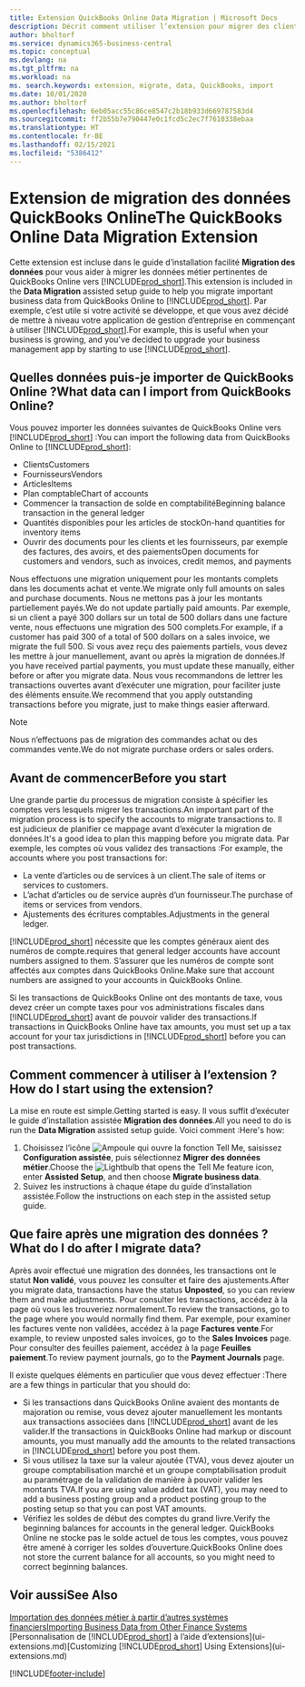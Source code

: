 ```yaml
---
title: Extension QuickBooks Online Data Migration | Microsoft Docs
description: Décrit comment utiliser l’extension pour migrer des clients, des fournisseurs, des articles, et des comptes de QuickBooks Online dans Business Central.
author: bholtorf
ms.service: dynamics365-business-central
ms.topic: conceptual
ms.devlang: na
ms.tgt_pltfrm: na
ms.workload: na
ms. search.keywords: extension, migrate, data, QuickBooks, import
ms.date: 10/01/2020
ms.author: bholtorf
ms.openlocfilehash: 6eb05acc55c86ce8547c2b18b933d669787583d4
ms.sourcegitcommit: ff2b55b7e790447e0c1fcd5c2ec7f7610338ebaa
ms.translationtype: HT
ms.contentlocale: fr-BE
ms.lasthandoff: 02/15/2021
ms.locfileid: "5386412"
---
```

# <a name="the-quickbooks-online-data-migration-extension"></a><span data-ttu-id="1a754-103">Extension de migration des données QuickBooks Online</span><span class="sxs-lookup"><span data-stu-id="1a754-103">The QuickBooks Online Data Migration Extension</span></span>

<span data-ttu-id="1a754-104">Cette extension est incluse dans le guide d’installation facilité **Migration des données** pour vous aider à migrer les données métier pertinentes de QuickBooks Online vers [!INCLUDE[prod_short](includes/prod_short.md)].</span><span class="sxs-lookup"><span data-stu-id="1a754-104">This extension is included in the **Data Migration** assisted setup guide to help you migrate important business data from QuickBooks Online to [!INCLUDE[prod_short](includes/prod_short.md)].</span></span> <span data-ttu-id="1a754-105">Par exemple, c’est utile si votre activité se développe, et que vous avez décidé de mettre à niveau votre application de gestion d’entreprise en commençant à utiliser [!INCLUDE[prod_short](includes/prod_short.md)].</span><span class="sxs-lookup"><span data-stu-id="1a754-105">For example, this is useful when your business is growing, and you've decided to upgrade your business management app by starting to use [!INCLUDE[prod_short](includes/prod_short.md)].</span></span>

## <a name="what-data-can-i-import-from-quickbooks-online"></a><span data-ttu-id="1a754-106">Quelles données puis-je importer de QuickBooks Online ?</span><span class="sxs-lookup"><span data-stu-id="1a754-106">What data can I import from QuickBooks Online?</span></span>

<span data-ttu-id="1a754-107">Vous pouvez importer les données suivantes de QuickBooks Online vers [!INCLUDE[prod_short](includes/prod_short.md)] :</span><span class="sxs-lookup"><span data-stu-id="1a754-107">You can import the following data from QuickBooks Online to [!INCLUDE[prod_short](includes/prod_short.md)]:</span></span>  

* <span data-ttu-id="1a754-108">Clients</span><span class="sxs-lookup"><span data-stu-id="1a754-108">Customers</span></span>
* <span data-ttu-id="1a754-109">Fournisseurs</span><span class="sxs-lookup"><span data-stu-id="1a754-109">Vendors</span></span>
* <span data-ttu-id="1a754-110">Articles</span><span class="sxs-lookup"><span data-stu-id="1a754-110">Items</span></span>
* <span data-ttu-id="1a754-111">Plan comptable</span><span class="sxs-lookup"><span data-stu-id="1a754-111">Chart of accounts</span></span>
* <span data-ttu-id="1a754-112">Commencer la transaction de solde en comptabilité</span><span class="sxs-lookup"><span data-stu-id="1a754-112">Beginning balance transaction in the general ledger</span></span>
* <span data-ttu-id="1a754-113">Quantités disponibles pour les articles de stock</span><span class="sxs-lookup"><span data-stu-id="1a754-113">On-hand quantities for inventory items</span></span>
* <span data-ttu-id="1a754-114">Ouvrir des documents pour les clients et les fournisseurs, par exemple des factures, des avoirs, et des paiements</span><span class="sxs-lookup"><span data-stu-id="1a754-114">Open documents for customers and vendors, such as invoices, credit memos, and payments</span></span>

<span data-ttu-id="1a754-115">Nous effectuons une migration uniquement pour les montants complets dans les documents achat et vente.</span><span class="sxs-lookup"><span data-stu-id="1a754-115">We migrate only full amounts on sales and purchase documents.</span></span> <span data-ttu-id="1a754-116">Nous ne mettons pas à jour les montants partiellement payés.</span><span class="sxs-lookup"><span data-stu-id="1a754-116">We do not update partially paid amounts.</span></span> <span data-ttu-id="1a754-117">Par exemple, si un client a payé 300 dollars sur un total de 500 dollars dans une facture vente, nous effectuons une migration des 500 complets.</span><span class="sxs-lookup"><span data-stu-id="1a754-117">For example, if a customer has paid 300 of a total of 500 dollars on a sales invoice, we migrate the full 500.</span></span> <span data-ttu-id="1a754-118">Si vous avez reçu des paiements partiels, vous devez les mettre à jour manuellement, avant ou après la migration de données.</span><span class="sxs-lookup"><span data-stu-id="1a754-118">If you have received partial payments, you must update these manually, either before or after you migrate data.</span></span> <span data-ttu-id="1a754-119">Nous vous recommandons de lettrer les transactions ouvertes avant d’exécuter une migration, pour faciliter juste des éléments ensuite.</span><span class="sxs-lookup"><span data-stu-id="1a754-119">We recommend that you apply outstanding transactions before you migrate, just to make things easier afterward.</span></span>

> [!NOTE]  
> <span data-ttu-id="1a754-120">Nous n’effectuons pas de migration des commandes achat ou des commandes vente.</span><span class="sxs-lookup"><span data-stu-id="1a754-120">We do not migrate purchase orders or sales orders.</span></span>

## <a name="before-you-start"></a><span data-ttu-id="1a754-121">Avant de commencer</span><span class="sxs-lookup"><span data-stu-id="1a754-121">Before you start</span></span>

<span data-ttu-id="1a754-122">Une grande partie du processus de migration consiste à spécifier les comptes vers lesquels migrer les transactions.</span><span class="sxs-lookup"><span data-stu-id="1a754-122">An important part of the migration process is to specify the accounts to migrate transactions to.</span></span> <span data-ttu-id="1a754-123">Il est judicieux de planifier ce mappage avant d’exécuter la migration de données.</span><span class="sxs-lookup"><span data-stu-id="1a754-123">It's a good idea to plan this mapping before you migrate data.</span></span> <span data-ttu-id="1a754-124">Par exemple, les comptes où vous validez des transactions :</span><span class="sxs-lookup"><span data-stu-id="1a754-124">For example, the accounts where you post transactions for:</span></span>  

* <span data-ttu-id="1a754-125">La vente d’articles ou de services à un client.</span><span class="sxs-lookup"><span data-stu-id="1a754-125">The sale of items or services to customers.</span></span>
* <span data-ttu-id="1a754-126">L’achat d’articles ou de service auprès d’un fournisseur.</span><span class="sxs-lookup"><span data-stu-id="1a754-126">The purchase of items or services from vendors.</span></span>  
* <span data-ttu-id="1a754-127">Ajustements des écritures comptables.</span><span class="sxs-lookup"><span data-stu-id="1a754-127">Adjustments in the general ledger.</span></span>  

[!INCLUDE[prod_short](includes/prod_short.md)] <span data-ttu-id="1a754-128">nécessite que les comptes généraux aient des numéros de compte.</span><span class="sxs-lookup"><span data-stu-id="1a754-128">requires that general ledger accounts have account numbers assigned to them.</span></span> <span data-ttu-id="1a754-129">S’assurer que les numéros de compte sont affectés aux comptes dans QuickBooks Online.</span><span class="sxs-lookup"><span data-stu-id="1a754-129">Make sure that account numbers are assigned to your accounts in QuickBooks Online.</span></span>

<span data-ttu-id="1a754-130">Si les transactions de QuickBooks Online ont des montants de taxe, vous devez créer un compte taxes pour vos administrations fiscales dans [!INCLUDE[prod_short](includes/prod_short.md)] avant de pouvoir valider des transactions.</span><span class="sxs-lookup"><span data-stu-id="1a754-130">If transactions in QuickBooks Online have tax amounts, you must set up a tax account for your tax jurisdictions in [!INCLUDE[prod_short](includes/prod_short.md)] before you can post transactions.</span></span>

## <a name="how-do-i-start-using-the-extension"></a><span data-ttu-id="1a754-131">Comment commencer à utiliser à l’extension ?</span><span class="sxs-lookup"><span data-stu-id="1a754-131">How do I start using the extension?</span></span>

<span data-ttu-id="1a754-132">La mise en route est simple.</span><span class="sxs-lookup"><span data-stu-id="1a754-132">Getting started is easy.</span></span> <span data-ttu-id="1a754-133">Il vous suffit d’exécuter le guide d’installation assistée **Migration des données**.</span><span class="sxs-lookup"><span data-stu-id="1a754-133">All you need to do is run the **Data Migration** assisted setup guide.</span></span> <span data-ttu-id="1a754-134">Voici comment :</span><span class="sxs-lookup"><span data-stu-id="1a754-134">Here's how:</span></span>

1. <span data-ttu-id="1a754-135">Choisissez l’icône ![Ampoule qui ouvre la fonction Tell Me](media/ui-search/search_small.png "Dites-moi ce que vous voulez faire"), saisissez **Configuration assistée**, puis sélectionnez **Migrer des données métier**.</span><span class="sxs-lookup"><span data-stu-id="1a754-135">Choose the ![Lightbulb that opens the Tell Me feature](media/ui-search/search_small.png "Tell me what you want to do") icon, enter **Assisted Setup**, and then choose **Migrate business data**.</span></span>
2. <span data-ttu-id="1a754-136">Suivez les instructions à chaque étape du guide d’installation assistée.</span><span class="sxs-lookup"><span data-stu-id="1a754-136">Follow the instructions on each step in the assisted setup guide.</span></span>

## <a name="what-do-i-do-after-i-migrate-data"></a><span data-ttu-id="1a754-137">Que faire après une migration des données ?</span><span class="sxs-lookup"><span data-stu-id="1a754-137">What do I do after I migrate data?</span></span>

<span data-ttu-id="1a754-138">Après avoir effectué une migration des données, les transactions ont le statut **Non validé**, vous pouvez les consulter et faire des ajustements.</span><span class="sxs-lookup"><span data-stu-id="1a754-138">After you migrate data, transactions have the status **Unposted**, so you can review them and make adjustments.</span></span> <span data-ttu-id="1a754-139">Pour consulter les transactions, accédez à la page où vous les trouveriez normalement.</span><span class="sxs-lookup"><span data-stu-id="1a754-139">To review the transactions, go to the page where you would normally find them.</span></span> <span data-ttu-id="1a754-140">Par exemple, pour examiner les factures vente non validées, accédez à la page **Factures vente**.</span><span class="sxs-lookup"><span data-stu-id="1a754-140">For example, to review unposted sales invoices, go to the **Sales Invoices** page.</span></span> <span data-ttu-id="1a754-141">Pour consulter des feuilles paiement, accédez à la page **Feuilles paiement**.</span><span class="sxs-lookup"><span data-stu-id="1a754-141">To review payment journals, go to the **Payment Journals** page.</span></span>  

<span data-ttu-id="1a754-142">Il existe quelques éléments en particulier que vous devez effectuer :</span><span class="sxs-lookup"><span data-stu-id="1a754-142">There are a few things in particular that you should do:</span></span>

* <span data-ttu-id="1a754-143">Si les transactions dans QuickBooks Online avaient des montants de majoration ou remise, vous devez ajouter manuellement les montants aux transactions associées dans [!INCLUDE[prod_short](includes/prod_short.md)] avant de les valider.</span><span class="sxs-lookup"><span data-stu-id="1a754-143">If the transactions in QuickBooks Online had markup or discount amounts, you must manually add the amounts to the related transactions in [!INCLUDE[prod_short](includes/prod_short.md)] before you post them.</span></span>
* <span data-ttu-id="1a754-144">Si vous utilisez la taxe sur la valeur ajoutée (TVA), vous devez ajouter un groupe comptabilisation marché et un groupe comptabilisation produit au paramétrage de la validation de manière à pouvoir valider les montants TVA.</span><span class="sxs-lookup"><span data-stu-id="1a754-144">If you are using value added tax (VAT), you may need to add a business posting group and a product posting group to the posting setup so that you can post VAT amounts.</span></span>
* <span data-ttu-id="1a754-145">Vérifiez les soldes de début des comptes du grand livre.</span><span class="sxs-lookup"><span data-stu-id="1a754-145">Verify the beginning balances for accounts in the general ledger.</span></span> <span data-ttu-id="1a754-146">QuickBooks Online ne stocke pas le solde actuel de tous les comptes, vous pouvez être amené à corriger les soldes d’ouverture.</span><span class="sxs-lookup"><span data-stu-id="1a754-146">QuickBooks Online does not store the current balance for all accounts, so you might need to correct beginning balances.</span></span>

## <a name="see-also"></a><span data-ttu-id="1a754-147">Voir aussi</span><span class="sxs-lookup"><span data-stu-id="1a754-147">See Also</span></span>

[<span data-ttu-id="1a754-148">Importation des données métier à partir d’autres systèmes financiers</span><span class="sxs-lookup"><span data-stu-id="1a754-148">Importing Business Data from Other Finance Systems</span></span>](across-import-data-configuration-packages.md)  
<span data-ttu-id="1a754-149">[Personnalisation de [!INCLUDE[prod_short](includes/prod_short.md)] à l’aide d’extensions](ui-extensions.md)</span><span class="sxs-lookup"><span data-stu-id="1a754-149">[Customizing [!INCLUDE[prod_short](includes/prod_short.md)] Using Extensions](ui-extensions.md)</span></span>  


[!INCLUDE[footer-include](includes/footer-banner.md)]
